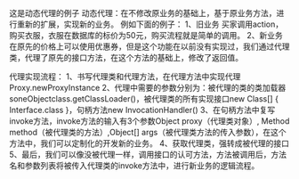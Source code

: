 这是动态代理的例子
动态代理：在不修改原业务的基础上，基于原业务方法，进行重新的扩展，实现新的业务。
	例如下面的例子：
1、旧业务
买家调用action，购买衣服，衣服在数据库的标价为50元，购买流程就是简单的调用。
2、新业务
在原先的价格上可以使用优惠券，但是这个功能在以前没有实现过，我们通过代理类，代理了原先的接口方法，在这个方法的基础上，修改了返回值。


代理实现流程：
1、书写代理类和代理方法，在代理方法中实现代理Proxy.newProxyInstance
2、代理中需要的参数分别为：被代理的类的类加载器soneObjectclass.getClassLoader()，被代理类的所有实现接口new Class[] { Interface.class }，句柄方法new InvocationHandler()
3、在句柄方法中复写invoke方法，invoke方法的输入有3个参数Object proxy（代理类对象）, Method method（被代理类的方法）,Object[] args（被代理类方法的传入参数），在这个方法中，我们可以定制化的开发新的业务。
4、获取代理类，强转成被代理的接口
5、最后，我们可以像没被代理一样，调用接口的认可方法，方法被调用后，方法名和参数列表将被传入代理类的invoke方法中，进行新业务的逻辑流程。

